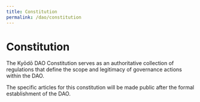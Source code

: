 ```yaml
---
title: Constitution
permalink: /dao/constitution
---
```


# Constitution

The Kyōdō DAO Constitution serves as an authoritative collection of regulations that define the scope and legitimacy of governance actions within the DAO.

The specific articles for this constitution will be made public after the formal establishment of the DAO.
